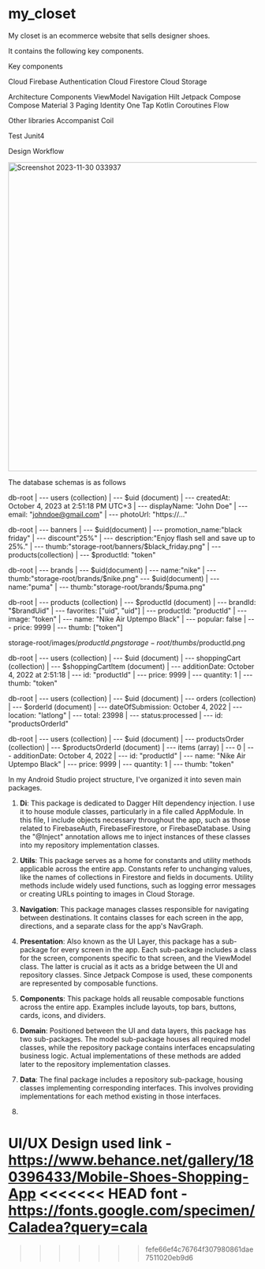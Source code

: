 # my_closet
My closet is an ecommerce website that sells designer shoes.

It contains the following key components.

Key components

Cloud
Firebase Authentication
Cloud Firestore
Cloud Storage


Architecture Components
ViewModel
Navigation
Hilt
Jetpack Compose
Compose Material 3
Paging
Identity One Tap
Kotlin Coroutines
Flow

Other libraries
Accompanist
Coil

Test
Junit4



Design Workflow

<img width="626" alt="Screenshot 2023-11-30 033937" src="https://github.com/captainxavier/my_closet/assets/30109625/416dade1-c4ec-4fc6-90b9-7a0844f19b10">


The database schemas is as follows

db-root 
    |
        --- users (collection)
            |
            --- $uid (document)
                |
                --- createdAt: October 4, 2023 at 2:51:18 PM UTC+3
                |
                --- displayName: "John Doe"
                |
                --- email: "johndoe@gmail.com"
                |
                --- photoUrl: "https://..."

db-root
    |
    --- banners
        |
        --- $uid(document)
            |   
            --- promotion_name:"black friday"
            |
            --- discount"25%"
            |
            --- description:"Enjoy flash sell and save up to 25%."
            |
            --- thumb:"storage-root/banners/$black_friday.png"
            |
            --- products(collection)
                |
                --- $productId: "token"

db-root
    |
    --- brands
        |
        --- $uid(document)
            |
            --- name:"nike"
            |
            --- thumb:"storage-root/brands/$nike.png"
        --- $uid(document)
            |
            --- name:"puma"
            |
            --- thumb:"storage-root/brands/$puma.png"


db-root
    |
    --- products (collection)
        |
        --- $productId (document)
            |
            --- brandId: "$brandUid"
            |
            --- favorites: ["uid", "uid"]
            |
            --- productId: "productId"
            |
            --- image: "token"
            |
            --- name: "Nike Air Uptempo Black"
            |
            --- popular: false
            |
            --- price: 9999
            |
            --- thumb: ["token"]


storage-root/images/$productId.png
storage-root/thumbs/$productId.png


db-root
    |
    --- users (collection)
        |
        --- $uid (document)
            |
            --- shoppingCart (collection)
                |
                --- $shoppingCartItem (document)
                |
                --- additionDate: October 4, 2022 at 2:51:18
                |
                --- id: "productId"
                |
                --- price: 9999
                |
                --- quantity: 1
                |
                --- thumb: "token"

db-root
    |
    --- users (collection)
        |
        --- $uid (document)
            |
            --- orders (collection)
                |
                --- $orderId (document)
                |
                --- dateOfSubmission: October 4, 2022
                |
                --- location: "latlong"
                |
                --- total: 23998
                |
                --- status:processed
                |
                --- id: "productsOrderId"

db-root
    |
    --- users (collection)
        |
        --- $uid (document)
            |
            --- productsOrder (collection)
                |
                --- $productsOrderId (document)
                    |
                    --- items (array)
                        |
                        --- 0
                            |
                            --- additionDate: October 4, 2022
                            |
                            --- id: "productId"
                            |
                            --- name: "Nike Air Uptempo Black"
                            |
                            --- price: 9999
                            |
                            --- quantity: 1
                            |
                            --- thumb: "token"



In my Android Studio project structure, I've organized it into seven main packages.

1. **Di**: This package is dedicated to Dagger Hilt dependency injection. I use it to house module classes, particularly in a file called AppModule. In this file, I include objects necessary throughout the app, such as those related to FirebaseAuth, FirebaseFirestore, or FirebaseDatabase. Using the "@Inject" annotation allows me to inject instances of these classes into my repository implementation classes.

2. **Utils**: This package serves as a home for constants and utility methods applicable across the entire app. Constants refer to unchanging values, like the names of collections in Firestore and fields in documents. Utility methods include widely used functions, such as logging error messages or creating URLs pointing to images in Cloud Storage.

3. **Navigation**: This package manages classes responsible for navigating between destinations. It contains classes for each screen in the app, directions, and a separate class for the app's NavGraph.

4. **Presentation**: Also known as the UI Layer, this package has a sub-package for every screen in the app. Each sub-package includes a class for the screen, components specific to that screen, and the ViewModel class. The latter is crucial as it acts as a bridge between the UI and repository classes. Since Jetpack Compose is used, these components are represented by composable functions.

5. **Components**: This package holds all reusable composable functions across the entire app. Examples include layouts, top bars, buttons, cards, icons, and dividers.

6. **Domain**: Positioned between the UI and data layers, this package has two sub-packages. The model sub-package houses all required model classes, while the repository package contains interfaces encapsulating business logic. Actual implementations of these methods are added later to the repository implementation classes.

7. **Data**: The final package includes a repository sub-package, housing classes implementing corresponding interfaces. This involves providing implementations for each method existing in those interfaces.
8. 


UI/UX Design used 
link - https://www.behance.net/gallery/180396433/Mobile-Shoes-Shopping-App
<<<<<<< HEAD
font - https://fonts.google.com/specimen/Caladea?query=cala
=======
>>>>>>> fefe66ef4c76764f307980861dae7511020eb9d6



